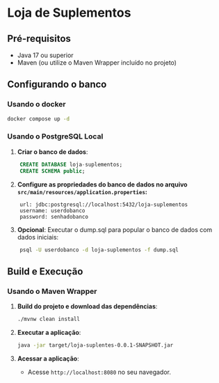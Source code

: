 # Loja de Suplementos

## Pré-requisitos
- Java 17 ou superior
- Maven (ou utilize o Maven Wrapper incluído no projeto)

## Configurando o banco

### Usando o docker
   ```bash
   docker compose up -d 
   ```

### Usando o PostgreSQL Local
1. **Criar o banco de dados**:
```sql
    CREATE DATABASE loja-suplementos;
    CREATE SCHEMA public;
```

2. **Configure as propriedades do banco de dados no arquivo `src/main/resources/application.properties`:**
```properties
    url: jdbc:postgresql://localhost:5432/loja-suplementos
    username: userdobanco
    password: senhadobanco
```

3. **Opcional**: Executar o dump.sql para popular o banco de dados com dados iniciais:
```bash
    psql -U userdobanco -d loja-suplementos -f dump.sql
```

## Build e Execução

### Usando o Maven Wrapper
1. **Build do projeto e download das dependências**:
   ```bash
   ./mvnw clean install
    ```

2. **Executar a aplicação**:
    ```bash
    java -jar target/loja-suplentes-0.0.1-SNAPSHOT.jar
    ```

3. **Acessar a aplicação**:
   - Acesse `http://localhost:8080` no seu navegador.